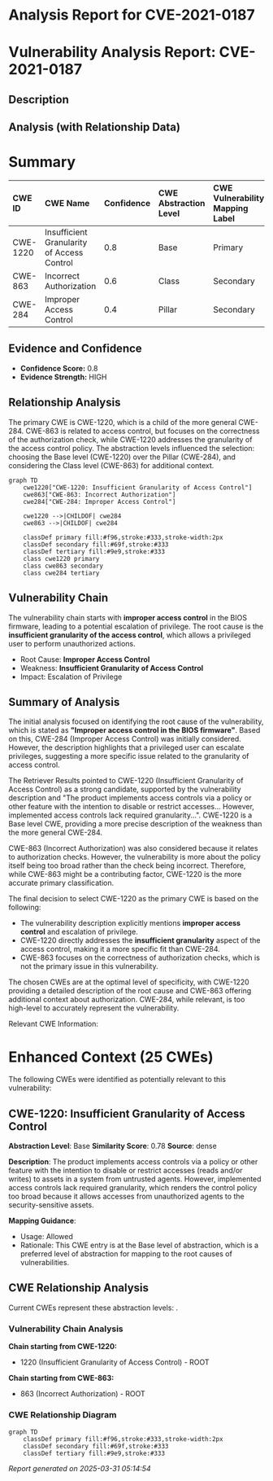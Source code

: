 # Analysis Report for CVE-2021-0187

# Vulnerability Analysis Report: CVE-2021-0187

## Description



## Analysis (with Relationship Data)

# Summary
| CWE ID  | CWE Name                                                       | Confidence | CWE Abstraction Level | CWE Vulnerability Mapping Label | CWE-Vulnerability Mapping Notes |
| :-------- | :------------------------------------------------------------- | :--------- | :-------------------- | :------------------------------ | :------------------------------ |
| CWE-1220  | Insufficient Granularity of Access Control                   | 0.8        | Base                  | Primary                        | Allowed                         |
| CWE-863   | Incorrect Authorization                                        | 0.6        | Class                 | Secondary                      | Allowed-with-Review           |
| CWE-284   | Improper Access Control                                        | 0.4        | Pillar                | Secondary                      | Discouraged                     |

## Evidence and Confidence

*   **Confidence Score:** 0.8
*   **Evidence Strength:** HIGH

## Relationship Analysis
The primary CWE is CWE-1220, which is a child of the more general CWE-284. CWE-863 is related to access control, but focuses on the correctness of the authorization check, while CWE-1220 addresses the granularity of the access control policy. The abstraction levels influenced the selection: choosing the Base level (CWE-1220) over the Pillar (CWE-284), and considering the Class level (CWE-863) for additional context.

```mermaid
graph TD
    cwe1220["CWE-1220: Insufficient Granularity of Access Control"]
    cwe863["CWE-863: Incorrect Authorization"]
    cwe284["CWE-284: Improper Access Control"]
    
    cwe1220 -->|CHILDOF| cwe284
    cwe863 -->|CHILDOF| cwe284
    
    classDef primary fill:#f96,stroke:#333,stroke-width:2px
    classDef secondary fill:#69f,stroke:#333
    classDef tertiary fill:#9e9,stroke:#333
    class cwe1220 primary
    class cwe863 secondary
    class cwe284 tertiary
```

## Vulnerability Chain
The vulnerability chain starts with **improper access control** in the BIOS firmware, leading to a potential escalation of privilege. The root cause is the **insufficient granularity of the access control**, which allows a privileged user to perform unauthorized actions.
  - Root Cause: **Improper Access Control**
  - Weakness: **Insufficient Granularity of Access Control**
  - Impact: Escalation of Privilege

## Summary of Analysis
The initial analysis focused on identifying the root cause of the vulnerability, which is stated as **"Improper access control in the BIOS firmware"**. Based on this, CWE-284 (Improper Access Control) was initially considered. However, the description highlights that a privileged user can escalate privileges, suggesting a more specific issue related to the granularity of access control.

The Retriever Results pointed to CWE-1220 (Insufficient Granularity of Access Control) as a strong candidate, supported by the vulnerability description and "The product implements access controls via a policy or other feature with the intention to disable or restrict accesses... However, implemented access controls lack required granularity...". CWE-1220 is a Base level CWE, providing a more precise description of the weakness than the more general CWE-284.

CWE-863 (Incorrect Authorization) was also considered because it relates to authorization checks. However, the vulnerability is more about the policy itself being too broad rather than the check being incorrect. Therefore, while CWE-863 might be a contributing factor, CWE-1220 is the more accurate primary classification.

The final decision to select CWE-1220 as the primary CWE is based on the following:

*   The vulnerability description explicitly mentions **improper access control** and escalation of privilege.
*   CWE-1220 directly addresses the **insufficient granularity** aspect of the access control, making it a more specific fit than CWE-284.
*   CWE-863 focuses on the correctness of authorization checks, which is not the primary issue in this vulnerability.

The chosen CWEs are at the optimal level of specificity, with CWE-1220 providing a detailed description of the root cause and CWE-863 offering additional context about authorization. CWE-284, while relevant, is too high-level to accurately represent the vulnerability.

Relevant CWE Information:
# Enhanced Context (25 CWEs)
The following CWEs were identified as potentially relevant to this vulnerability:

## CWE-1220: Insufficient Granularity of Access Control
**Abstraction Level**: Base
**Similarity Score**: 0.78
**Source**: dense

**Description**:
The product implements access controls via a policy or other feature with the intention to disable or restrict accesses (reads and/or writes) to assets in a system from untrusted agents. However, implemented access controls lack required granularity, which renders the control policy too broad because it allows accesses from unauthorized agents to the security-sensitive assets.

**Mapping Guidance**:
- Usage: Allowed
- Rationale: This CWE entry is at the Base level of abstraction, which is a preferred level of abstraction for mapping to the root causes of vulnerabilities.


## CWE Relationship Analysis

Current CWEs represent these abstraction levels: .


### Vulnerability Chain Analysis

**Chain starting from CWE-1220:**
- 1220 (Insufficient Granularity of Access Control) - ROOT


**Chain starting from CWE-863:**
- 863 (Incorrect Authorization) - ROOT



### CWE Relationship Diagram

```mermaid
graph TD
    classDef primary fill:#f96,stroke:#333,stroke-width:2px
    classDef secondary fill:#69f,stroke:#333
    classDef tertiary fill:#9e9,stroke:#333
```



*Report generated on 2025-03-31 05:14:54*
